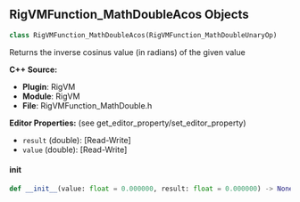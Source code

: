 ## RigVMFunction_MathDoubleAcos Objects

```python
class RigVMFunction_MathDoubleAcos(RigVMFunction_MathDoubleUnaryOp)
```

Returns the inverse cosinus value (in radians) of the given value

**C++ Source:**

- **Plugin**: RigVM
- **Module**: RigVM
- **File**: RigVMFunction_MathDouble.h

**Editor Properties:** (see get_editor_property/set_editor_property)

- ``result`` (double):  [Read-Write]
- ``value`` (double):  [Read-Write]

<a id="unreal.RigVMFunction_MathDoubleAcos.__init__"></a>

#### __init__

```python
def __init__(value: float = 0.000000, result: float = 0.000000) -> None
```

<a id="unreal.RigUnit_MathDoubleAcos"></a>